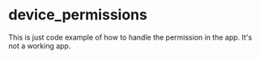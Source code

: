 # device_permissions

This is just code example of how to handle the permission in the app. It's not a working app.


